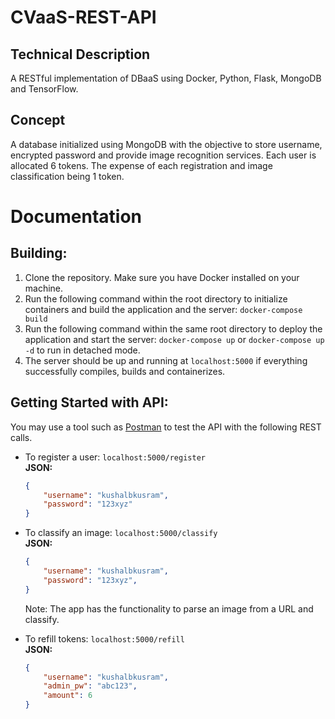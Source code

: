 # CVaaS-REST-API

## Technical Description
 A RESTful implementation of DBaaS using Docker, Python, Flask, MongoDB and TensorFlow.

## Concept
A database initialized using MongoDB with the objective to store username, encrypted password and provide image recognition services. Each user is allocated 6 tokens. The expense of each registration and image classification being 1 token. 

# Documentation

## Building:
1. Clone the repository. Make sure you have Docker installed on your machine. 
2. Run the following command within the root directory to initialize containers and build the application and the server: `docker-compose build`
3. Run the following command within the same root directory to deploy the application and start the server: `docker-compose up` or `docker-compose up -d` to run in detached mode. 
4. The server should be up and running at `localhost:5000` if everything successfully compiles, builds and containerizes. 

## Getting Started with API:

You may use a tool such as [Postman](https://www.postman.com/downloads/) to test the API with the following REST calls. 

- To register a user: `localhost:5000/register` </br>
    <strong>JSON:</strong>
    ```json
    {
        "username": "kushalbkusram",
        "password": "123xyz"
    }
    ```

- To classify an image: `localhost:5000/classify` </br>
    <strong>JSON:</strong>
    ```json
    {
        "username": "kushalbkusram",
        "password": "123xyz",
    }
    ```
    Note: The app has the functionality to parse an image from a URL and classify.

- To refill tokens: `localhost:5000/refill` </br>
    <strong>JSON:</strong>
    </br>
    ```json
    {
        "username": "kushalbkusram",
        "admin_pw": "abc123",
        "amount": 6
    }
    ```